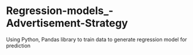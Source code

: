 # Regression-models_-Advertisement-Strategy
Using Python, Pandas library to train data to generate regression model for prediction 
